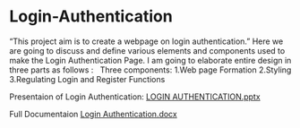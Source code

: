 # Login-Authentication
“This project aim is to create a webpage on login authentication.”
Here we are going to discuss and define various elements and components used to make the Login Authentication Page. I am going to elaborate entire design in three parts as follows :
 
Three components:
1.Web page Formation
2.Styling
3.Regulating Login and Register Functions


Presentaion of Login Authentication:
[LOGIN AUTHENTICATION.pptx](https://github.com/VanshikaJain184/Login-Authentication/files/9175354/LOGIN.AUTHENTICATION.pptx)

Full Documentaion
[Login Authentication.docx](https://github.com/VanshikaJain184/Login-Authentication/files/9175356/Login.Authentication.docx)
